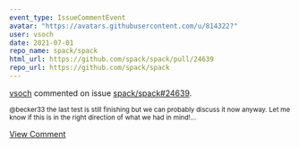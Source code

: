 ```yaml
---
event_type: IssueCommentEvent
avatar: "https://avatars.githubusercontent.com/u/814322?"
user: vsoch
date: 2021-07-01
repo_name: spack/spack
html_url: https://github.com/spack/spack/pull/24639
repo_url: https://github.com/spack/spack
---
```


<a href='https://github.com/vsoch' target='_blank'>vsoch</a> commented on issue <a href='https://github.com/spack/spack/pull/24639' target='_blank'>spack/spack#24639</a>.

<small>@becker33 the last test is still finishing but we can probably discuss it now anyway. Let me know if this is in the right direction of what we had in mind!...</small>

<a href='https://github.com/spack/spack/pull/24639' target='_blank'>View Comment</a>